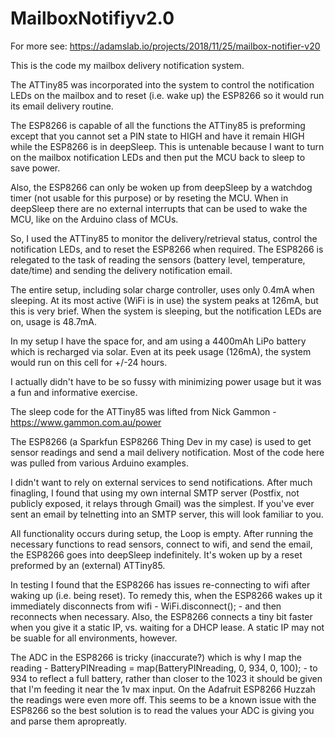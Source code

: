 # MailboxNotifiyv2.0

For more see: https://adamslab.io/projects/2018/11/25/mailbox-notifier-v20

This is the code my mailbox delivery notification system. 

The ATTiny85 was incorporated into the system to control the notification LEDs on the mailbox and to reset (i.e. wake up) the ESP8266 so it would run its email delivery routine.

The ESP8266 is capable of all the functions the ATTiny85 is preforming except that you cannot set a PIN state to HIGH and have it remain HIGH while the ESP8266 is in deepSleep. This is untenable because I want to turn on the mailbox notification LEDs and then put the MCU back to sleep to save power. 

Also, the ESP8266 can only be woken up from deepSleep by a watchdog timer (not usable for this purpose) or by reseting the MCU. When in deepSleep there are no external interrupts that can be used to wake the MCU, like on the Arduino class of MCUs.

So, I used the ATTiny85 to monitor the delivery/retrieval status, control the notification LEDs, and to reset the ESP8266 when required. The ESP8266 is relegated to the task of reading the sensors (battery level, temperature, date/time) and sending the delivery notification email.

The entire setup, including solar charge controller, uses only 0.4mA when sleeping. At its most active (WiFi is in use) the system peaks at 126mA, but this is very brief. When the system is sleeping, but the notification LEDs are on, usage is 48.7mA.

In my setup I have the space for, and am using a 4400mAh LiPo battery which is recharged via solar. Even at its peek usage (126mA), the system would run on this cell for +/-24 hours. 

I actually didn't have to be so fussy with minimizing power usage but it was a fun and informative exercise.

The sleep code for the ATTiny85 was lifted from Nick Gammon - https://www.gammon.com.au/power

The ESP8266 (a Sparkfun ESP8266 Thing Dev in my case) is used to get sensor readings and send a mail delivery notification. Most of the code here was pulled from various Arduino examples. 

I didn't want to rely on external services to send notifications. After much finagling, I found that using my own internal SMTP server (Postfix, not publicly exposed, it relays through Gmail) was the simplest. If you've ever sent an email by telnetting into an SMTP server, this will look familiar to you. 

All functionality occurs during setup, the Loop is empty. After running the necessary functions to read sensors, connect to wifi, and send the email, the ESP8266 goes into deepSleep indefinitely. It's woken up by a reset preformed by an (external) ATTiny85.

In testing I found that the ESP8266 has issues re-connecting to wifi after waking up (i.e. being reset). To remedy this, when the ESP8266 wakes up it immediately disconnects from wifi - WiFi.disconnect(); - and then reconnects when necessary. Also, the ESP8266 connects a tiny bit faster when you give it a static IP, vs. waiting for a DHCP lease. A static IP may not be suable for all environments, however.

The ADC in the ESP8266 is tricky (inaccurate?) which is why I map the reading - BatteryPINreading = map(BatteryPINreading, 0, 934, 0, 100); - to 934 to reflect a full battery, rather than closer to the 1023 it should be given that I'm feeding it near the 1v max input. On the Adafruit ESP8266 Huzzah the readings were even more off. This seems to be a known issue with the ESP8266 so the best solution is to read the values your ADC is giving you and parse them apropreatly.
